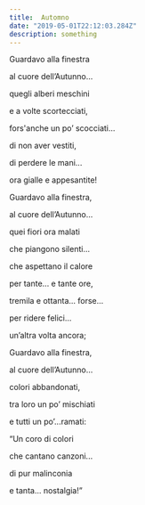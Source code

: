 ```yaml
---
title:  Automno
date: "2019-05-01T22:12:03.284Z"
description: something
---
```


Guardavo alla finestra

al cuore dell’Autunno...

quegli alberi meschini

e a volte scortecciati,

fors'anche un po’ scocciati...

di non aver vestiti,

di perdere le mani...

ora gialle e appesantite!

Guardavo alla finestra,

al cuore dell’Autunno...

quei fiori ora malati

che piangono silenti...

che aspettano il calore

per tante... e tante ore,

tremila e ottanta... forse...

per ridere felici...

un’altra volta ancora;

Guardavo alla finestra,

al cuore dell’Autunno...

colori abbandonati,

tra loro un po’ mischiati

e tutti un po’...ramati:

“Un coro di colori

che cantano canzoni...

di pur malinconia

e tanta... nostalgia!”
